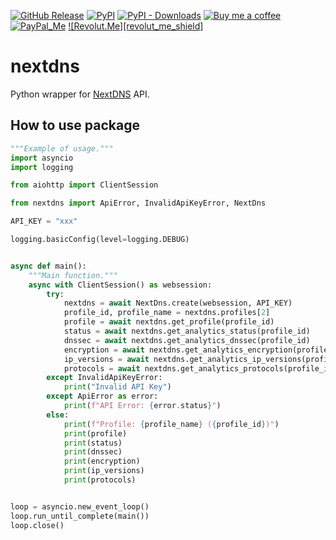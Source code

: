 [![GitHub Release][releases-shield]][releases]
[![PyPI][pypi-releases-shield]][pypi-releases]
[![PyPI - Downloads][pypi-downloads]][pypi-statistics]
[![Buy me a coffee][buy-me-a-coffee-shield]][buy-me-a-coffee]
[![PayPal_Me][paypal-me-shield]][paypal-me]
[![Revolut.Me][revolut_me_shield]][revolut_me]

# nextdns

Python wrapper for [NextDNS](https://nextdns.io/?from=u4xqh6ud) API.


## How to use package

```python
"""Example of usage."""
import asyncio
import logging

from aiohttp import ClientSession

from nextdns import ApiError, InvalidApiKeyError, NextDns

API_KEY = "xxx"

logging.basicConfig(level=logging.DEBUG)


async def main():
    """Main function."""
    async with ClientSession() as websession:
        try:
            nextdns = await NextDns.create(websession, API_KEY)
            profile_id, profile_name = nextdns.profiles[2]
            profile = await nextdns.get_profile(profile_id)
            status = await nextdns.get_analytics_status(profile_id)
            dnssec = await nextdns.get_analytics_dnssec(profile_id)
            encryption = await nextdns.get_analytics_encryption(profile_id)
            ip_versions = await nextdns.get_analytics_ip_versions(profile_id)
            protocols = await nextdns.get_analytics_protocols(profile_id)
        except InvalidApiKeyError:
            print("Invalid API Key")
        except ApiError as error:
            print(f"API Error: {error.status}")
        else:
            print(f"Profile: {profile_name} ({profile_id})")
            print(profile)
            print(status)
            print(dnssec)
            print(encryption)
            print(ip_versions)
            print(protocols)


loop = asyncio.new_event_loop()
loop.run_until_complete(main())
loop.close()
```

[releases]: https://github.com/bieniu/nextdns/releases
[releases-shield]: https://img.shields.io/github/release/bieniu/nextdns.svg?style=popout
[pypi-releases]: https://pypi.org/project/nextdns/
[pypi-statistics]: https://pepy.tech/project/nextdns
[pypi-releases-shield]: https://img.shields.io/pypi/v/nextdns
[pypi-downloads]: https://pepy.tech/badge/nextdns/month
[buy-me-a-coffee-shield]: https://img.shields.io/static/v1.svg?label=%20&message=Buy%20me%20a%20coffee&color=6f4e37&logo=buy%20me%20a%20coffee&logoColor=white
[buy-me-a-coffee]: https://www.buymeacoffee.com/QnLdxeaqO
[paypal-me-shield]: https://img.shields.io/static/v1.svg?label=%20&message=PayPal.Me&logo=paypal
[paypal-me]: https://www.paypal.me/bieniu79
[revolut_me]: https://revolut.me/maciejbieniek
